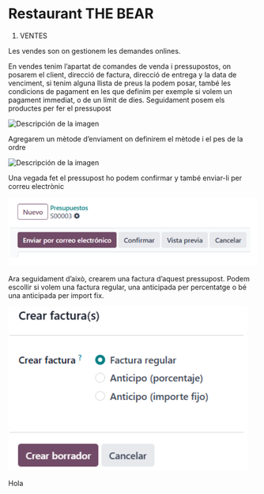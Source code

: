 # Restaurant THE BEAR

1. VENTES

Les vendes son on gestionem les demandes onlines.

En vendes tenim l’apartat de comandes de venda i pressupostos, on posarem el client, direcció de factura, direcció de entrega y la data de venciment, si tenim alguna llista de preus la podem posar, també les condicions de pagament en les que definim per exemple si volem un pagament immediat, o de un límit de dies. Seguidament posem els productes per fer el pressupost

![Descripción de la imagen](Imagenes/Ventes1.png)

Agregarem un mètode d’enviament on definirem el mètode i el pes de la ordre

![Descripción de la imagen](Imagenes/Ventes2.png)

Una vegada fet el pressupost ho podem confirmar y també enviar-li per correu electrònic

![alt text](image-2.png)

Ara seguidament d’això, crearem una factura d’aquest pressupost. Podem escollir si volem una factura regular, una anticipada per percentatge o bé una anticipada per import fix. 

![alt text](image-3.png)

Hola